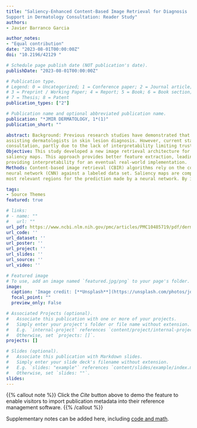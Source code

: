 ```yaml
---
title: "Saliency-Enhanced Content-Based Image Retrieval for Diagnosis
Support in Dermatology Consultation: Reader Study"
authors:
- Javier Barranco Garcia

author_notes:
- "Equal contribution"
date: "2023-08-01T00:00:00Z"
doi: "10.2196/42129 "

# Schedule page publish date (NOT publication's date).
publishDate: "2023-08-01T00:00:00Z"

# Publication type.
# Legend: 0 = Uncategorized; 1 = Conference paper; 2 = Journal article;
# 3 = Preprint / Working Paper; 4 = Report; 5 = Book; 6 = Book section;
# 7 = Thesis; 8 = Patent
publication_types: ["2"]

# Publication name and optional abbreviated publication name.
publication: "*JMIR DERMATOLOGY, 1*(1)"
publication_short: ""

abstract: Background: Previous research studies have demonstrated that medical content image retrieval can play an important role by
assisting dermatologists in skin lesion diagnosis. However, current state-of-the-art approaches have not been adopted in routine
consultation, partly due to the lack of interpretability limiting trust by clinical users.
Objective: This study developed a new image retrieval architecture for polarized or dermoscopic imaging guided by interpretable
saliency maps. This approach provides better feature extraction, leading to better quantitative retrieval performance as well as
providing interpretability for an eventual real-world implementation.
Methods: Content-based image retrieval (CBIR) algorithms rely on the comparison of image features embedded by convolutional
neural network (CNN) against a labeled data set. Saliency maps are computer vision–interpretable methods that highlight the
most relevant regions for the prediction made by a neural network. By introducing a fine-tuning stage that includes saliency 

tags:
- Source Themes
featured: true

# links:
# - name: ""
#   url: ""
url_pdf: https://www.ncbi.nlm.nih.gov/pmc/articles/PMC10485719/pdf/derma_v6i1e42129.pdf
url_code: ''
url_dataset: ''
url_poster: ''
url_project: ''
url_slides: ''
url_source: ''
url_video: ''

# Featured image
# To use, add an image named `featured.jpg/png` to your page's folder. 
image:
  caption: 'Image credit: [**Unsplash**](https://unsplash.com/photos/jdD8gXaTZsc)'
  focal_point: ""
  preview_only: False

# Associated Projects (optional).
#   Associate this publication with one or more of your projects.
#   Simply enter your project's folder or file name without extension.
#   E.g. `internal-project` references `content/project/internal-project/index.md`.
#   Otherwise, set `projects: []`.
projects: []

# Slides (optional).
#   Associate this publication with Markdown slides.
#   Simply enter your slide deck's filename without extension.
#   E.g. `slides: "example"` references `content/slides/example/index.md`.
#   Otherwise, set `slides: ""`.
slides:
---
```


{{% callout note %}}
Click the *Cite* button above to demo the feature to enable visitors to import publication metadata into their reference management software.
{{% /callout %}}

Supplementary notes can be added here, including [code and math](https://sourcethemes.com/academic/docs/writing-markdown-latex/).
